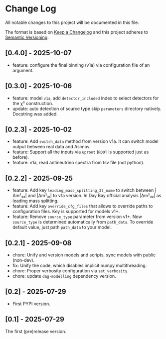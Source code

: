 # Change Log

All notable changes to this project will be documented in this file.

The format is based on [Keep a Changelog](http://keepachangelog.com/)
and this project adheres to [Semantic Versioning](http://semver.org/).

## [0.4.0] - 2025-10-07

- feature: configure the final binning (v1a) via configuration file of an argument.

## [0.3.0] - 2025-10-06

- feature: model `v1a`, add `detector_included` index to select detectors for the χ² construction.
- update: auto detection of source type skip `parameters` directory natively. Docstring was added.

## [0.2.3] - 2025-10-02

- feature: Add `switch_data` method from version v1a. It can switch model output between real data and Asimov.
- feature: Support all the inputs via `uproot` (`ROOT` is supported just as before).
- feature: v1a, read antineutrino spectra from tsv file (not python).

## [0.2.2] - 2025-09-25

- feature: Add key `leading_mass_splitting_3l_name` to switch between |Δm²₃₂| and |Δm²₃₁| to v1a version. In Day Bay official analysis |Δm²₃₂| as leading mass splitting.
- feature: Add key `override_cfg_files` that allows to override paths to configuration files. Key is supported for models v1+.
- feature: Remove `source_type` parameter from version v1+. Now `source_type` is determined automatically from `path_data`. To override default value, just path `path_data` to your model.

## [0.2.1] - 2025-09-08

- chore: Unify and version models and scripts, sync models with public (non-dev).
- fix: Unify the code, which disables implicit numpy multithreading.
- chore: Proper verbosity configuration via `set_verbosity`.
- chore: update `dag-modelling` dependency version.

## [0.2] - 2025-07-29

- First PYPI version.

## [0.1] - 2025-07-29

The first (pre)release version.
